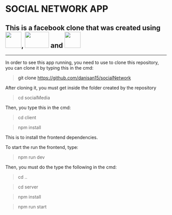 # SOCIAL NETWORK APP

## This is a facebook clone that was created using <a href="https://es.react.dev/"><img src="https://upload.wikimedia.org/wikipedia/commons/thumb/a/a7/React-icon.svg/2300px-React-icon.svg.png" width="50" height="50"><a/>, <a href="https://nodejs.org/es"><img src="https://upload.wikimedia.org/wikipedia/commons/thumb/d/d9/Node.js_logo.svg/2560px-Node.js_logo.svg.png" width="75" height="50"><a/> and <a href="https://supabase.com/"><img src="https://seeklogo.com/images/S/supabase-logo-DCC676FFE2-seeklogo.com.png" width="50" height="50"><a/>

---

In order to see this app running, you need to use to clone this repository, you can clone it by typing this in the cmd:

> git clone https://github.com/danisan15/socialNetwork

After cloning it, you must get inside the folder created by the repository

> cd socialMedia

Then, you type this in the cmd:

> cd client

> npm install

This is to install the frontend dependencies.

To start the run the frontend, type:

> npm run dev

Then, you must do the type the following in the cmd:

> cd ..

> cd server

> npm install

> npm run start
